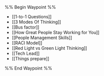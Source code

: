 %% Begin Waypoint %%
- [[1-to-1 Questions]]
- [[3 Modes Of Thinking]]
- [[Bus factor]]
- [[How Great People Stay Working for You]]
- [[People Management Skills]]
- [[RACI Model]]
- [[Red Light vs Green Light Thinking]]
- [[Tech Lead]]
- [[Things prepare]]

%% End Waypoint %%
